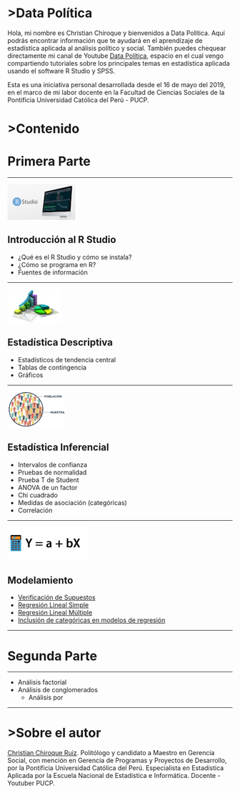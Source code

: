 # >Data Política
Hola, mi nombre es Christian Chiroque y bienvenidos a Data Política. Aquí podrás encontrar información que te ayudará en el aprendizaje de estadística aplicada al análisis político y social. También puedes chequear directamente mi canal de Youtube [Data Política](https://www.youtube.com/channel/UCjsP5ejsSyUchRl2oA96J3A), espacio en el cual vengo compartiendo tutoriales sobre los principales temas en estadística aplicada usando el software R Studio y SPSS. 

Esta es una iniciativa personal desarrollada desde el 16 de mayo del 2019, en el marco de mi labor docente en la Facultad de Ciencias Sociales de la Pontificia Universidad Católica del Perú - PUCP.


# >Contenido

# Primera Parte

_______________________________________________________________________________________________________________________________________

![Image](images/intro.png)

## Introducción al R Studio

- ¿Qué es el R Studio y cómo se instala?
- ¿Cómo se programa en R?
- Fuentes de información

_______________________________________________________________________________________________________________________________________
![Image](images/descriptiva.png)

## Estadística Descriptiva

- Estadísticos de tendencia central
- Tablas de contingencia
- Gráficos

_______________________________________________________________________________________________________________________________________
![Image](images/inferencial.png)

## Estadística Inferencial

- Intervalos de confianza 
- Pruebas de normalidad
- Prueba T de Student
- ANOVA de un factor
- Chi cuadrado
- Medidas de asociación (categóricas)
- Correlación

_______________________________________________________________________________________________________________________________________

![Image](images/regresion.png)
## Modelamiento

- [Verificación de Supuestos](https://datapolitica.github.io/Prueba1)
- [Regresión Lineal Simple](https://datapolitica.github.io/salidas/regresion_lineal_simple.html)
- [Regresión Lineal Múltiple](https://datapolitica.github.io/salidas/regresion_lineal_multiple.html)
- [Inclusión de categóricas en modelos de regresión](https://datapolitica.github.io/salidas/regresion_categoricas.html)

_______________________________________________________________________________________________________________________________________

# Segunda Parte
_______________________________________________________________________________________________________________________________________

- Análisis factorial
- Análisis de conglomerados
  - Análisis por 

_______________________________________________________________________________________________________________________________________
# >Sobre el autor

[Christian Chiroque Ruiz](https://www.linkedin.com/in/christianchr/). 
Politólogo y candidato a Maestro en Gerencia Social, con mención en Gerencia de Programas y Proyectos de Desarrollo, por la Pontificia Universidad Católica del Perú. 
Especialista en Estadística Aplicada por la Escuela Nacional de Estadística e Informática. 
Docente - Youtuber PUCP.
